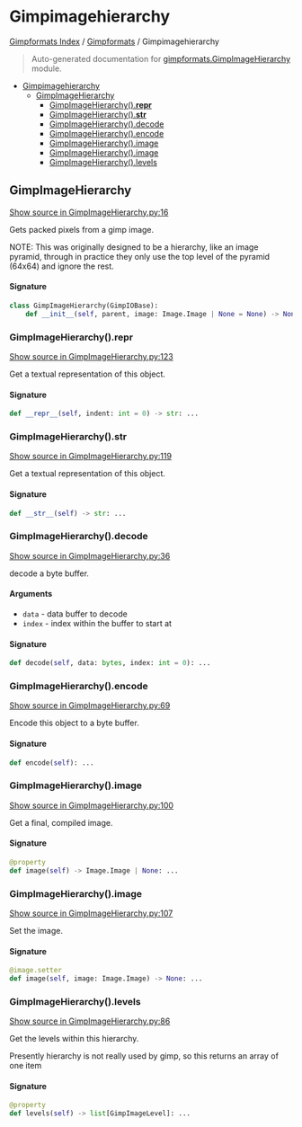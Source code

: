 # Gimpimagehierarchy

[Gimpformats Index](../README.md#gimpformats-index) / [Gimpformats](./index.md#gimpformats) / Gimpimagehierarchy

> Auto-generated documentation for [gimpformats.GimpImageHierarchy](../../../gimpformats/GimpImageHierarchy.py) module.

- [Gimpimagehierarchy](#gimpimagehierarchy)
  - [GimpImageHierarchy](#gimpimagehierarchy)
    - [GimpImageHierarchy().__repr__](#gimpimagehierarchy()__repr__)
    - [GimpImageHierarchy().__str__](#gimpimagehierarchy()__str__)
    - [GimpImageHierarchy().decode](#gimpimagehierarchy()decode)
    - [GimpImageHierarchy().encode](#gimpimagehierarchy()encode)
    - [GimpImageHierarchy().image](#gimpimagehierarchy()image)
    - [GimpImageHierarchy().image](#gimpimagehierarchy()image-1)
    - [GimpImageHierarchy().levels](#gimpimagehierarchy()levels)

## GimpImageHierarchy

[Show source in GimpImageHierarchy.py:16](../../../gimpformats/GimpImageHierarchy.py#L16)

Gets packed pixels from a gimp image.

NOTE: This was originally designed to be a hierarchy, like
 an image pyramid, through in practice they only use the
 top level of the pyramid (64x64) and ignore the rest.

#### Signature

```python
class GimpImageHierarchy(GimpIOBase):
    def __init__(self, parent, image: Image.Image | None = None) -> None: ...
```

### GimpImageHierarchy().__repr__

[Show source in GimpImageHierarchy.py:123](../../../gimpformats/GimpImageHierarchy.py#L123)

Get a textual representation of this object.

#### Signature

```python
def __repr__(self, indent: int = 0) -> str: ...
```

### GimpImageHierarchy().__str__

[Show source in GimpImageHierarchy.py:119](../../../gimpformats/GimpImageHierarchy.py#L119)

Get a textual representation of this object.

#### Signature

```python
def __str__(self) -> str: ...
```

### GimpImageHierarchy().decode

[Show source in GimpImageHierarchy.py:36](../../../gimpformats/GimpImageHierarchy.py#L36)

decode a byte buffer.

#### Arguments

- `data` - data buffer to decode
- `index` - index within the buffer to start at

#### Signature

```python
def decode(self, data: bytes, index: int = 0): ...
```

### GimpImageHierarchy().encode

[Show source in GimpImageHierarchy.py:69](../../../gimpformats/GimpImageHierarchy.py#L69)

Encode this object to a byte buffer.

#### Signature

```python
def encode(self): ...
```

### GimpImageHierarchy().image

[Show source in GimpImageHierarchy.py:100](../../../gimpformats/GimpImageHierarchy.py#L100)

Get a final, compiled image.

#### Signature

```python
@property
def image(self) -> Image.Image | None: ...
```

### GimpImageHierarchy().image

[Show source in GimpImageHierarchy.py:107](../../../gimpformats/GimpImageHierarchy.py#L107)

Set the image.

#### Signature

```python
@image.setter
def image(self, image: Image.Image) -> None: ...
```

### GimpImageHierarchy().levels

[Show source in GimpImageHierarchy.py:86](../../../gimpformats/GimpImageHierarchy.py#L86)

Get the levels within this hierarchy.

Presently hierarchy is not really used by gimp,
so this returns an array of one item

#### Signature

```python
@property
def levels(self) -> list[GimpImageLevel]: ...
```